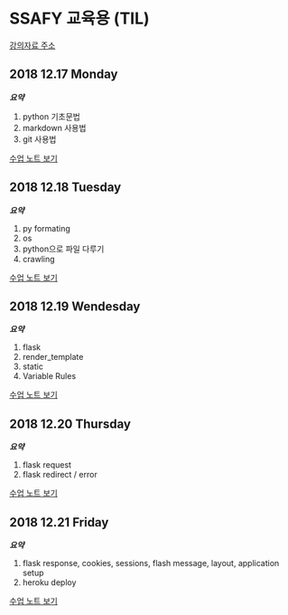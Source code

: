 # SSAFY 교육용 (TIL)

[강의자료 주소](http://github.com/djpy2/)

## 2018 12.17 Monday

***요약***

1. python 기초문법
2. markdown 사용법
3. git 사용법

[수업 노트 보기](2018/December/1217/README.md)

## 2018 12.18 Tuesday

***요약***

1. py formating
2. os
3. python으로 파일 다루기
4. crawling

[수업 노트 보기](2018/December/1218/README.md)

## 2018 12.19 Wendesday

***요약***

1. flask
2. render_template
3. static
4. Variable Rules

[수업 노트 보기](2018/December/1219/README.md)

## 2018 12.20 Thursday

***요약***

1. flask request
2. flask redirect / error

[수업 노트 보기](2018/December/1220/README.md)

## 2018 12.21 Friday

***요약***

1. flask response, cookies, sessions, flash message, layout, application setup
2. heroku deploy

[수업 노트 보기](2018/December/1220/README.md)
